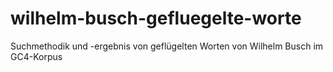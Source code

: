 # wilhelm-busch-gefluegelte-worte
Suchmethodik und -ergebnis von geflügelten Worten von Wilhelm Busch im GC4-Korpus
